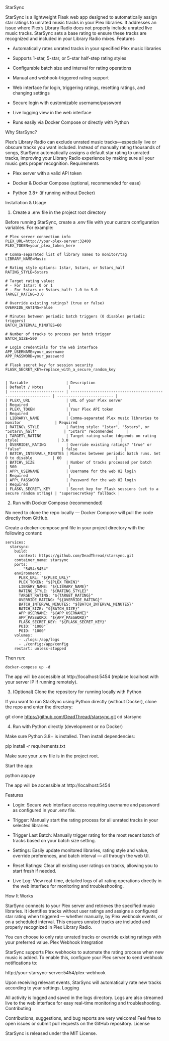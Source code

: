 StarSync

StarSync is a lightweight Flask web app designed to automatically assign star ratings to unrated music tracks in your Plex libraries. It addresses an issue where Plex’s Library Radio does not properly include unrated live music tracks. StarSync sets a base rating to ensure these tracks are recognized and included in your Library Radio mixes.
Features

- Automatically rates unrated tracks in your specified Plex music libraries

- Supports 1-star, 5-star, or 5-star half-step rating styles

- Configurable batch size and interval for rating operations

- Manual and webhook-triggered rating support

- Web interface for login, triggering ratings, resetting ratings, and changing settings

- Secure login with customizable username/password

- Live logging view in the web interface

- Runs easily via Docker Compose or directly with Python

Why StarSync?

Plex’s Library Radio can exclude unrated music tracks—especially live or obscure tracks you want included. Instead of manually rating thousands of songs, StarSync automatically assigns a default star rating to unrated tracks, improving your Library Radio experience by making sure all your music gets proper recognition.
Requirements

- Plex server with a valid API token

- Docker & Docker Compose (optional, recommended for ease)

- Python 3.8+ (if running without Docker)

Installation & Usage
1. Create a .env file in the project root directory

Before running StarSync, create a .env file with your custom configuration variables. For example:

    # Plex server connection info
    PLEX_URL=http://your-plex-server:32400
    PLEX_TOKEN=your_plex_token_here
    
    # Comma-separated list of library names to monitor/tag
    LIBRARY_NAME=Music
    
    # Rating style options: 1star, 5stars, or 5stars_half
    RATING_STYLE=5stars
    
    # Target rating value:
    # - For 1star: 0 or 1
    # - For 5stars or 5stars_half: 1.0 to 5.0
    TARGET_RATING=3.0
    
    # Override existing ratings? (true or false)
    OVERRIDE_RATING=False
    
    # Minutes between periodic batch triggers (0 disables periodic triggers)
    BATCH_INTERVAL_MINUTES=60
    
    # Number of tracks to process per batch trigger
    BATCH_SIZE=500
    
    # Login credentials for the web interface
    APP_USERNAME=your_username
    APP_PASSWORD=your_password
    
    # Flask secret key for session security
    FLASK_SECRET_KEY=replace_with_a_secure_random_key


    | Variable                 | Description                                                   | Default / Notes           |
    | ------------------------ | ------------------------------------------------------------- | ------------------------- |
    | PLEX\_URL                | URL of your Plex server                                       | Required                  |
    | PLEX\_TOKEN              | Your Plex API token                                           | Required                  |
    | LIBRARY\_NAME            | Comma-separated Plex music libraries to monitor               | Required                  |
    | RATING\_STYLE            | Rating style: "1star", "5stars", or "5stars\_half"            | "5stars" recommended      |
    | TARGET\_RATING           | Target rating value (depends on rating style)                 | 3.0                       |
    | OVERRIDE\_RATING         | Override existing ratings? "true" or "false"                  | false                     |
    | BATCH\_INTERVAL\_MINUTES | Minutes between periodic batch runs. Set 0 to disable         | 60                        |
    | BATCH\_SIZE              | Number of tracks processed per batch                          | 500                       |
    | APP\_USERNAME            | Username for the web UI login                                 | Required                  |
    | APP\_PASSWORD            | Password for the web UI login                                 | Required                  |
    | FLASK\_SECRET\_KEY       | Secret key for Flask sessions (set to a secure random string) | "supersecretkey" fallback |

    
2. Run with Docker Compose (recommended)

No need to clone the repo locally — Docker Compose will pull the code directly from GitHub.

Create a docker-compose.yml file in your project directory with the following content:

    services:
      starsync:
        build:
          context: https://github.com/DeadThread/starsync.git
        container_name: starsync
        ports:
          - "5454:5454"
        environment:
          PLEX_URL: "${PLEX_URL}"
          PLEX_TOKEN: "${PLEX_TOKEN}"
          LIBRARY_NAME: "${LIBRARY_NAME}"
          RATING_STYLE: "${RATING_STYLE}"
          TARGET_RATING: "${TARGET_RATING}"
          OVERRIDE_RATING: "${OVERRIDE_RATING}"
          BATCH_INTERVAL_MINUTES: "${BATCH_INTERVAL_MINUTES}"
          BATCH_SIZE: "${BATCH_SIZE}"
          APP_USERNAME: "${APP_USERNAME}"
          APP_PASSWORD: "${APP_PASSWORD}"
          FLASK_SECRET_KEY: "${FLASK_SECRET_KEY}"
          PUID: "1000"
          PGID: "1000"
        volumes:
          - ./logs:/app/logs
          - ./config:/app/config
        restart: unless-stopped

Then run:

    docker-compose up -d

The app will be accessible at http://localhost:5454 (replace localhost with your server IP if running remotely).

3. (Optional) Clone the repository for running locally with Python

If you want to run StarSync using Python directly (without Docker), clone the repo and enter the directory:

git clone https://github.com/DeadThread/starsync.git
cd starsync

4. Run with Python directly (development or no Docker)

Make sure Python 3.8+ is installed. Then install dependencies:

pip install -r requirements.txt

Make sure your .env file is in the project root.

Start the app:

python app.py

The app will be accessible at http://localhost:5454



Features

- Login: Secure web interface access requiring username and password as configured in your .env file.

- Trigger: Manually start the rating process for all unrated tracks in your selected libraries.

- Trigger Last Batch: Manually trigger rating for the most recent batch of tracks based on your batch size setting.

- Settings: Easily update monitored libraries, rating style and value, override preferences, and batch interval — all through the web UI.

- Reset Ratings: Clear all existing user ratings on tracks, allowing you to start fresh if needed.

- Live Log: View real-time, detailed logs of all rating operations directly in the web interface for monitoring and troubleshooting.

How It Works

StarSync connects to your Plex server and retrieves the specified music libraries. It identifies tracks without user ratings and assigns a configured star rating when triggered — whether manually, by Plex webhook events, or on a scheduled interval. This ensures unrated tracks are included and properly recognized in Plex Library Radio.

You can choose to only rate unrated tracks or override existing ratings with your preferred value.
Plex Webhook Integration

StarSync supports Plex webhooks to automate the rating process when new music is added. To enable this, configure your Plex server to send webhook notifications to:

http://your-starsync-server:5454/plex-webhook

Upon receiving relevant events, StarSync will automatically rate new tracks according to your settings.
Logging

All activity is logged and saved in the logs directory. Logs are also streamed live to the web interface for easy real-time monitoring and troubleshooting.
Contributing

Contributions, suggestions, and bug reports are very welcome! Feel free to open issues or submit pull requests on the GitHub repository.
License

StarSync is released under the MIT License.
